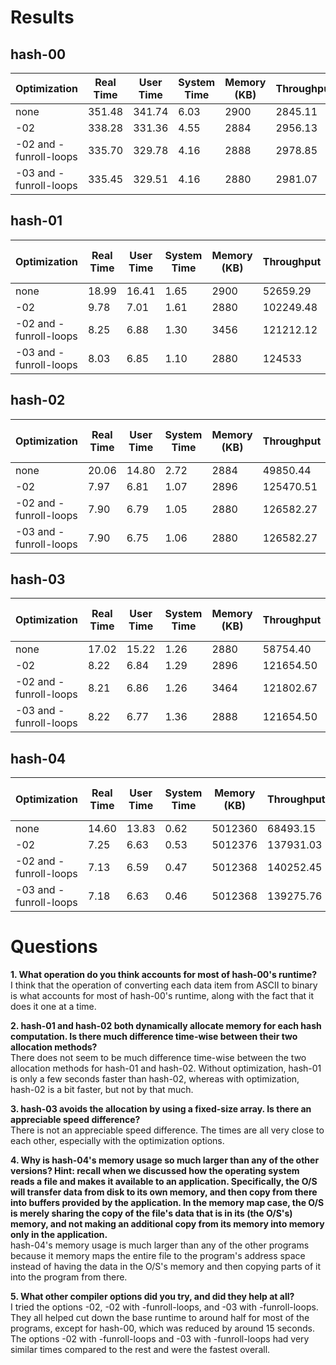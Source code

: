 # Results

## hash-00
| Optimization | Real Time | User Time | System Time | Memory (KB) | Throughput |
| --- | --- | --- | --- | --- | --- |
| none | 351.48 | 341.74 | 6.03 | 2900 | 2845.11 |
| -02 | 338.28 | 331.36 | 4.55 | 2884 | 2956.13 |
| -02 and -funroll-loops | 335.70 | 329.78 | 4.16 | 2888 | 2978.85 |
| -03 and -funroll-loops | 335.45 | 329.51 | 4.16 | 2880 | 2981.07 |

## hash-01
| Optimization | Real Time | User Time | System Time | Memory (KB) | Throughput | Improvement Over hash-00 |
| --- | --- | --- | --- | --- | --- | --- |
| none | 18.99 | 16.41 | 1.65 | 2900 | 52659.29 | 18.50 |
| -02 | 9.78 | 7.01 | 1.61 | 2880 | 102249.48 | 34.58 |
| -02 and -funroll-loops | 8.25 | 6.88 | 1.30 | 3456 | 121212.12 | 40.69 |
| -03 and -funroll-loops | 8.03 | 6.85 | 1.10 | 2880 | 124533 | 41.77 |

## hash-02
| Optimization | Real Time | User Time | System Time | Memory (KB) | Throughput | Improvement Over hash-00 |
| --- | --- | --- | --- | --- | --- | --- |
| none | 20.06 | 14.80 | 2.72 | 2884 | 49850.44 | 17.52 |
| -02 | 7.97 | 6.81 | 1.07 | 2896 | 125470.51 | 42.44 |
| -02 and -funroll-loops | 7.90 | 6.79 | 1.05 | 2880 | 126582.27 | 42.49 |
| -03 and -funroll-loops | 7.90 | 6.75 | 1.06 | 2880 | 126582.27 | 42.46 |

## hash-03
| Optimization | Real Time | User Time | System Time | Memory (KB) | Throughput | Improvement Over hash-00 |
| --- | --- | --- | --- | --- | --- | --- |
| none | 17.02 | 15.22 | 1.26 | 2880 | 58754.40 | 20.65 |
| -02 | 8.22 | 6.84 | 1.29 | 2896 | 121654.50 | 41.15 |
| -02 and -funroll-loops | 8.21 | 6.86 | 1.26 | 3464 | 121802.67 | 40.88 |
| -03 and -funroll-loops | 8.22 | 6.77 | 1.36 | 2888 | 121654.50 | 40.80 |

## hash-04
| Optimization | Real Time | User Time | System Time | Memory (KB) | Throughput | Improvement Over hash-00 |
| --- | --- | --- | --- | --- | --- | --- |
| none | 14.60 | 13.83 | 0.62 | 5012360 | 68493.15 | 24.07 |
| -02 | 7.25 | 6.63 | 0.53 | 5012376 | 137931.03 | 46.65 |
| -02 and -funroll-loops | 7.13 | 6.59 | 0.47 | 5012368 | 140252.45 | 47.08 |
| -03 and -funroll-loops | 7.18 | 6.63 | 0.46 | 5012368 | 139275.76 | 46.72 |

# Questions
**1. What operation do you think accounts for most of hash-00's runtime?**\
I think that the operation of converting each data item from ASCII to binary is what accounts for most of hash-00's runtime,
along with the fact that it does it one at a time.
   
**2. hash-01 and hash-02 both dynamically allocate memory for each hash computation.  Is there much difference time-wise between their two allocation methods?**\
There does not seem to be much difference time-wise between the two allocation methods for hash-01 and hash-02. Without optimization, hash-01 is only a few seconds faster than hash-02, whereas with optimization, hash-02 is a bit faster, but not by that much. 
   
**3. hash-03 avoids the allocation by using a fixed-size array.  Is there an appreciable speed difference?**\
There is not an appreciable speed difference. The times are all very close to each other, especially with the optimization options.
   
**4. Why is hash-04's memory usage so much larger than any of the other versions?  Hint: recall when we discussed how the operating system reads a file and makes it available to an application.  Specifically, the O/S will transfer data from disk to its own memory, and then copy from there into buffers provided by the application.  In the memory map case, the O/S is merely sharing the copy of the file's data that is in its (the O/S's) memory, and not making an additional copy from its memory into memory only in the application.**\
hash-04's memory usage is much larger than any of the other programs because it memory maps the entire file to the program's address space instead of having the data in the O/S's memory and then copying parts of it into the program from there. 
   
**5. What other compiler options did you try, and did they help at all?**\
I tried the options -02, -02 with -funroll-loops, and -03 with -funroll-loops. They all helped cut down the base runtime to around half for most of the programs, except for hash-00, which was reduced by around 15 seconds. The options -02 with -funroll-loops and -03 with -funroll-loops had very similar times compared to the rest and were the fastest overall. 
